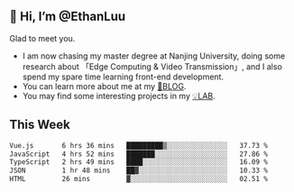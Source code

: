 ## 👋 Hi, I’m @EthanLuu

Glad to meet you.

- I am now chasing my master degree at Nanjing University, doing some research about 「Edge Computing & Video Transmission」, and I also spend my spare time learning front-end development.
- You can learn more about me at my [📝BLOG](https://blog.ethanloo.cn).
- You may find some interesting projects in my [💡LAB](https://lab.ethanloo.cn).

## This Week
<!--START_SECTION:waka-->

```txt
Vue.js       6 hrs 36 mins   █████████▒░░░░░░░░░░░░░░░   37.73 %
JavaScript   4 hrs 52 mins   ███████░░░░░░░░░░░░░░░░░░   27.86 %
TypeScript   2 hrs 49 mins   ████░░░░░░░░░░░░░░░░░░░░░   16.09 %
JSON         1 hr 48 mins    ██▓░░░░░░░░░░░░░░░░░░░░░░   10.33 %
HTML         26 mins         ▓░░░░░░░░░░░░░░░░░░░░░░░░   02.51 %
```

<!--END_SECTION:waka-->
